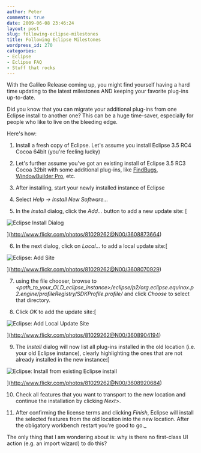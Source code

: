 ```yaml
---
author: Peter
comments: true
date: 2009-06-08 23:46:24
layout: post
slug: following-eclipse-milestones
title: Following Eclipse Milestones
wordpress_id: 270
categories:
- Eclipse
- Eclipse FAQ
- Stuff that rocks
---
```


With the Galileo Release coming up, you might find yourself having a hard time updating to the latest milestones AND keeping your favorite plug-ins up-to-date.

Did you know that you can migrate your additional plug-ins from one Eclipse install to another one? This can be a huge time-saver, especially for people who like to live on the bleeding edge.

Here's how:




	
  1. Install a fresh copy of Eclipse. Let's assume you install Eclipse 3.5 RC4 Cocoa 64bit (you're feeling lucky)

	
  2. Let's further assume you've got an existing install of Eclipse 3.5 RC3 Cocoa 32bit with some additional plug-ins, like [FindBugs](http://findbugs.sourceforge.net/), [WindowBuilder Pro](http://www.windowbuilderpro.com/), etc.

	
  3. After installing, start your newly installed instance of Eclipse

	
  4. Select _Help -> Install New Software..._

	
  5. In the _Install_ dialog, click the _Add..._ button to add a new update site: [

![Eclipse Install Dialog](http://farm4.static.flickr.com/3343/3608873664_f25891cb7f.jpg)

](http://www.flickr.com/photos/81029262@N00/3608873664)

	
  6. In the next dialog, click on _Local..._ to add a local update site:[

![Eclipse: Add Site](http://farm4.static.flickr.com/3409/3608070929_32df5d32cd.jpg)

](http://www.flickr.com/photos/81029262@N00/3608070929)

	
  7. using the file chooser, browse to _<path_to_your_OLD_eclipse_instance>/eclipse/p2/org.eclipse.equinox.p2.engine/profileRegistry/SDKProfile.profile/_ and click _Choose_ to select that directory.

	
  8. Click _OK_ to add the update site:[

![Eclipse: Add Local Update Site](http://farm3.static.flickr.com/2434/3608904194_5b6c4de3be.jpg)

](http://www.flickr.com/photos/81029262@N00/3608904194)

	
  9. The _Install_ dialog will now list all plug-ins installed in the old location (i.e. your old Eclipse instance), clearly highlighting the ones that are not already installed in the new instance:[

![Eclipse: Install from existing Eclipse install](http://farm4.static.flickr.com/3562/3608920684_9fc82065a9.jpg)

](http://www.flickr.com/photos/81029262@N00/3608920684)

	
  10. Check all features that you want to transport to the new location and continue the installation by clicking _Next>_.
	
  11. After confirming the license terms and clicking _Finish_, Eclipse will install the selected features from the old location into the new location. After the obligatory workbench restart you're good to go._


The only thing that I am wondering about is: why is there no first-class UI action (e.g. an import wizard) to do this?

